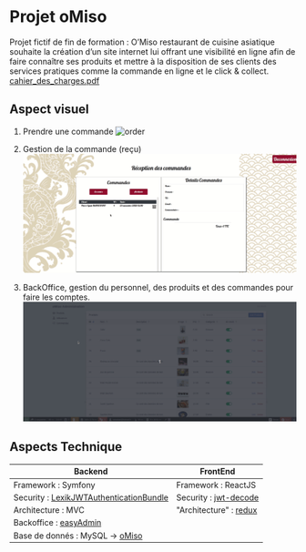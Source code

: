 # Projet oMiso
Projet fictif de fin de formation : O’Miso restaurant de cuisine asiatique souhaite la création d’un site internet lui offrant une visibilité en ligne afin de faire connaître ses produits et mettre à  la disposition de ses clients des services pratiques comme la commande en ligne et le click & collect.
[cahier_des_charges.pdf](./docs/specifications.pdf)
## Aspect visuel

1. Prendre une commande
![order](./docs/gifs/order.gif)

2. Gestion de la commande (reçu)
![order](./docs/gifs/receiptOrder.gif)

3. BackOffice, gestion du personnel, des produits et des commandes pour faire les comptes.
![order](./docs/gifs/backOffice.gif)

## Aspects Technique

| Backend |FrontEnd |
|--|--|
|Framework : Symfony | Framework : ReactJS|
|Security : [LexikJWTAuthenticationBundle](https://github.com/lexik/LexikJWTAuthenticationBundle)|Security : [jwt-decode](https://www.npmjs.com/package/jwt-decode)|
|Architecture : MVC |"Architecture" : [redux](https://redux.js.org/)|
|Backoffice : [easyAdmin](https://symfony.com/doc/current/bundles/EasyAdminBundle/index.html)||
|Base de donnés : MySQL  -> [oMiso](./dosc/oMiso.sql)||
